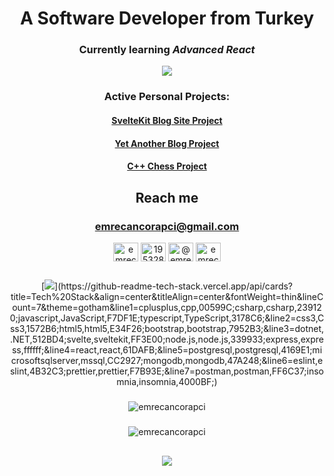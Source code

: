 <div align="center">

# A Software Developer from Turkey
### Currently learning *Advanced React*
  
  ![](https://komarev.com/ghpvc/?username=emrecancorapci)

### Active Personal Projects:
#### [SvelteKit Blog Site Project](https://github.com/emrecancorapci/sveltekit_blog)
#### [Yet Another Blog Project](https://github.com/emrecancorapci/YetAnotherBlogProject)
#### [C++ Chess Project](https://github.com/emrecancorapci/cpp_chess)

## Reach me

### [emrecancorapci@gmail.com](mailto:emrecancorapci@gmail.com)

<p>
<a href="https://linkedin.com/in/emrecancorapci" target="blank"><img align="center" src="https://raw.githubusercontent.com/rahuldkjain/github-profile-readme-generator/master/src/images/icons/Social/linked-in-alt.svg" alt="emrecancorapci" height="30" width="40" /></a>  
<a href="https://stackoverflow.com/users/19532885" target="blank"><img align="center" src="https://raw.githubusercontent.com/rahuldkjain/github-profile-readme-generator/master/src/images/icons/Social/stack-overflow.svg" alt="19532885" height="30" width="40" /></a>  
<a href="https://medium.com/@emrecancorapci" target="blank"><img align="center" src="https://raw.githubusercontent.com/rahuldkjain/github-profile-readme-generator/master/src/images/icons/Social/medium.svg" alt="@emrecancorapci" height="30" width="40" /></a>  
<a href="https://www.hackerrank.com/emrecancorapci" target="blank"><img align="center" src="https://raw.githubusercontent.com/rahuldkjain/github-profile-readme-generator/master/src/images/icons/Social/hackerrank.svg" alt="emrecancorapci" height="30" width="40" /></a> 
</p>

##

[![](https://github-readme-tech-stack.vercel.app/api/cards?title=Tech%20Stack&align=center&titleAlign=center&fontWeight=thin&lineCount=7&theme=gotham&line1=cplusplus,cpp,00599C;csharp,csharp,239120;javascript,JavaScript,F7DF1E;typescript,TypeScript,3178C6;&line2=css3,Css3,1572B6;html5,html5,E34F26;bootstrap,bootstrap,7952B3;&line3=dotnet,.NET,512BD4;svelte,sveltekit,FF3E00;node.js,node.js,339933;express,express,ffffff;&line4=react,react,61DAFB;&line5=postgresql,postgresql,4169E1;microsoftsqlserver,mssql,CC2927;mongodb,mongodb,47A248;&line6=eslint,eslint,4B32C3;prettier,prettier,F7B93E;&line7=postman,postman,FF6C37;insomnia,insomnia,4000BF;)](https://github-readme-tech-stack.vercel.app/api/cards?title=Tech%20Stack&align=center&titleAlign=center&fontWeight=thin&lineCount=7&theme=gotham&line1=cplusplus,cpp,00599C;csharp,csharp,239120;javascript,JavaScript,F7DF1E;typescript,TypeScript,3178C6;&line2=css3,Css3,1572B6;html5,html5,E34F26;bootstrap,bootstrap,7952B3;&line3=dotnet,.NET,512BD4;svelte,sveltekit,FF3E00;node.js,node.js,339933;express,express,ffffff;&line4=react,react,61DAFB;&line5=postgresql,postgresql,4169E1;microsoftsqlserver,mssql,CC2927;mongodb,mongodb,47A248;&line6=eslint,eslint,4B32C3;prettier,prettier,F7B93E;&line7=postman,postman,FF6C37;insomnia,insomnia,4000BF;)

###

<img align="center" src="https://readme-stats.jonas-bernard.dev/api?username=emrecancorapci&show_icons=true&theme=dark&locale=en&include_all_commits=true" alt="emrecancorapci" />

###

<img align="center" src="https://readme-stats.jonas-bernard.dev/api/top-langs?username=emrecancorapci&show_icons=true&theme=dark&locale=en&langs_count=7" alt="emrecancorapci" />

##

![](https://spotify-recently-played-readme.vercel.app/api?user=trknell)

</div>
